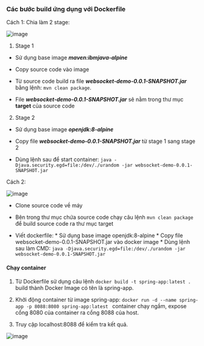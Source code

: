 ### Các bước build ứng dụng với Dockerfile
Cách 1: Chia làm 2 stage:

![image](https://user-images.githubusercontent.com/80346800/131122386-90058c96-a7f7-431c-aa07-ff1badb9930c.png)

1. Stage 1
- Sử dụng base image ***maven:ibmjava-alpine***

- Copy source code vào image

- Từ source code build ra file ***websocket-demo-0.0.1-SNAPSHOT.jar*** bằng lệnh: `mvn clean package`.

- File ***websocket-demo-0.0.1-SNAPSHOT.jar*** sẽ nằm trong thư mục **target** của source code

2. Stage 2

- Sử dụng base image ***openjdk:8-alpine***

- Copy file ***websocket-demo-0.0.1-SNAPSHOT.jar*** từ stage 1 sang stage 2

- Dùng lệnh sau để start container: `java -Djava.security.egd=file:/dev/./urandom -jar websocket-demo-0.0.1-SNAPSHOT.jar`

Cách 2: 

![image](https://user-images.githubusercontent.com/80346800/131123312-344e163a-b1b7-41fe-9e9f-a365f47a64f5.png)

- Clone source code  về máy

- Bên trong thư mục chứa source code chạy câu lệnh `mvn clean package` để build source code ra thư mục target 

- Viết dockerfile: 
       * Sử dụng base image openjdk:8-alpine
       * Copy file websocket-demo-0.0.1-SNAPSHOT.jar vào docker image
       * Dùng lệnh sau làm CMD: `java -Djava.security.egd=file:/dev/./urandom -jar websocket-demo-0.0.1-SNAPSHOT.jar`

#### Chạy container

1. Từ Dockerfile sử dụng câu lệnh `docker build -t spring-app:latest .` build thành Docker Image có tên là spring-app.

2. Khởi động container từ image spring-app: ```docker run -d --name spring-app -p 8088:8080 spring-app:latest ``` container chạy ngầm, expose cổng 8080 của container ra cổng 8088 của host.

3. Truy cập localhost:8088 để kiểm tra kết quả.

![image](https://user-images.githubusercontent.com/80346800/131124740-a810c34d-b381-48fb-96d5-3ec763aef3ed.png)

  
